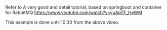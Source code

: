 Refer to A very good and detail tutorial, based on springboot and container for RabbitMQ
https://www.youtube.com/watch?v=yuApTF_HeWM

This example is done until 10:30 from the above video.

